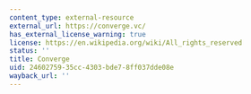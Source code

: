 ```yaml
---
content_type: external-resource
external_url: https://converge.vc/
has_external_license_warning: true
license: https://en.wikipedia.org/wiki/All_rights_reserved
status: ''
title: Converge
uid: 24602759-35cc-4303-bde7-8ff037dde08e
wayback_url: ''
---
```

